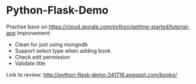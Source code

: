 # Python-Flask-Demo
Practise base on https://cloud.google.com/python/getting-started/tutorial-app
Improvement:
- Clean for just using mongodb
- Support select type when adding book
- Check edit permission
- Validate title

Link to review: http://python-flask-demo-241716.appspot.com/books/